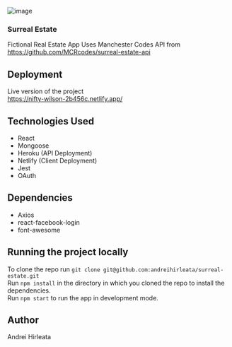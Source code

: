 ![image](https://user-images.githubusercontent.com/21252360/92330971-e3f67180-f06a-11ea-98f4-fea86640984c.png)


### Surreal Estate
Fictional Real Estate App
Uses Manchester Codes API from https://github.com/MCRcodes/surreal-estate-api

## Deployment
Live version of the project  
https://nifty-wilson-2b456c.netlify.app/

## Technologies Used
*  React
*  Mongoose
*  Heroku (API Deployment)
*  Netlify (Client Deployment)
*  Jest
*  OAuth

## Dependencies
*  Axios
*  react-facebook-login
*  font-awesome

## Running the project locally
To clone the repo run `git clone git@github.com:andreihirleata/surreal-estate.git`  
Run `npm install` in the directory in which you cloned the repo to install the dependencies.  
Run `npm start` to run the app in development mode.  

## Author
Andrei Hirleata
